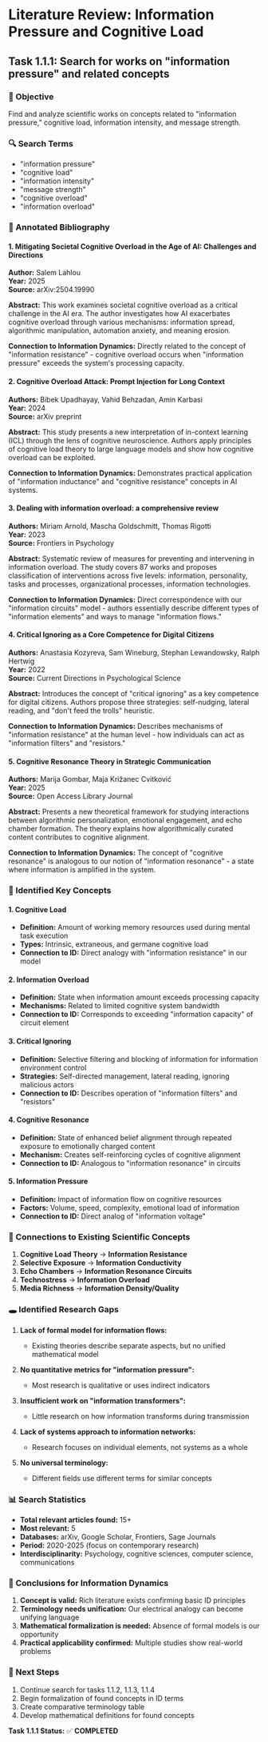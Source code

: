 # Literature Review: Information Pressure and Cognitive Load
## Task 1.1.1: Search for works on "information pressure" and related concepts

### 🎯 Objective
Find and analyze scientific works on concepts related to "information pressure," cognitive load, information intensity, and message strength.

### 🔍 Search Terms
- "information pressure" 
- "cognitive load"
- "information intensity"
- "message strength"
- "cognitive overload"
- "information overload"

### 📖 Annotated Bibliography

#### 1. **Mitigating Societal Cognitive Overload in the Age of AI: Challenges and Directions**
**Author:** Salem Lahlou  
**Year:** 2025  
**Source:** arXiv:2504.19990  

**Abstract:** This work examines societal cognitive overload as a critical challenge in the AI era. The author investigates how AI exacerbates cognitive overload through various mechanisms: information spread, algorithmic manipulation, automation anxiety, and meaning erosion.

**Connection to Information Dynamics:** Directly related to the concept of "information resistance" - cognitive overload occurs when "information pressure" exceeds the system's processing capacity.

#### 2. **Cognitive Overload Attack: Prompt Injection for Long Context**
**Authors:** Bibek Upadhayay, Vahid Behzadan, Amin Karbasi  
**Year:** 2024  
**Source:** arXiv preprint  

**Abstract:** This study presents a new interpretation of in-context learning (ICL) through the lens of cognitive neuroscience. Authors apply principles of cognitive load theory to large language models and show how cognitive overload can be exploited.

**Connection to Information Dynamics:** Demonstrates practical application of "information inductance" and "cognitive resistance" concepts in AI systems.

#### 3. **Dealing with information overload: a comprehensive review**
**Authors:** Miriam Arnold, Mascha Goldschmitt, Thomas Rigotti  
**Year:** 2023  
**Source:** Frontiers in Psychology  

**Abstract:** Systematic review of measures for preventing and intervening in information overload. The study covers 87 works and proposes classification of interventions across five levels: information, personality, tasks and processes, organizational processes, information technologies.

**Connection to Information Dynamics:** Direct correspondence with our "information circuits" model - authors essentially describe different types of "information elements" and ways to manage "information flows."

#### 4. **Critical Ignoring as a Core Competence for Digital Citizens**
**Authors:** Anastasia Kozyreva, Sam Wineburg, Stephan Lewandowsky, Ralph Hertwig  
**Year:** 2022  
**Source:** Current Directions in Psychological Science  

**Abstract:** Introduces the concept of "critical ignoring" as a key competence for digital citizens. Authors propose three strategies: self-nudging, lateral reading, and "don't feed the trolls" heuristic.

**Connection to Information Dynamics:** Describes mechanisms of "information resistance" at the human level - how individuals can act as "information filters" and "resistors."

#### 5. **Cognitive Resonance Theory in Strategic Communication**
**Authors:** Marija Gombar, Maja Križanec Cvitković  
**Year:** 2025  
**Source:** Open Access Library Journal  

**Abstract:** Presents a new theoretical framework for studying interactions between algorithmic personalization, emotional engagement, and echo chamber formation. The theory explains how algorithmically curated content contributes to cognitive alignment.

**Connection to Information Dynamics:** The concept of "cognitive resonance" is analogous to our notion of "information resonance" - a state where information is amplified in the system.

### 🧩 Identified Key Concepts

#### 1. **Cognitive Load**
- **Definition:** Amount of working memory resources used during mental task execution
- **Types:** Intrinsic, extraneous, and germane cognitive load
- **Connection to ID:** Direct analogy with "information resistance" in our model

#### 2. **Information Overload**
- **Definition:** State when information amount exceeds processing capacity
- **Mechanisms:** Related to limited cognitive system bandwidth
- **Connection to ID:** Corresponds to exceeding "information capacity" of circuit element

#### 3. **Critical Ignoring**
- **Definition:** Selective filtering and blocking of information for information environment control
- **Strategies:** Self-directed management, lateral reading, ignoring malicious actors
- **Connection to ID:** Describes operation of "information filters" and "resistors"

#### 4. **Cognitive Resonance**
- **Definition:** State of enhanced belief alignment through repeated exposure to emotionally charged content
- **Mechanism:** Creates self-reinforcing cycles of cognitive alignment
- **Connection to ID:** Analogous to "information resonance" in circuits

#### 5. **Information Pressure**
- **Definition:** Impact of information flow on cognitive resources
- **Factors:** Volume, speed, complexity, emotional load of information
- **Connection to ID:** Direct analog of "information voltage"

### 🔗 Connections to Existing Scientific Concepts

1. **Cognitive Load Theory** → **Information Resistance**
2. **Selective Exposure** → **Information Conductivity**
3. **Echo Chambers** → **Information Resonance Circuits**
4. **Technostress** → **Information Overload**
5. **Media Richness** → **Information Density/Quality**

### 🕳️ Identified Research Gaps

1. **Lack of formal model for information flows:**
   - Existing theories describe separate aspects, but no unified mathematical model

2. **No quantitative metrics for "information pressure":**
   - Most research is qualitative or uses indirect indicators

3. **Insufficient work on "information transformers":**
   - Little research on how information transforms during transmission

4. **Lack of systems approach to information networks:**
   - Research focuses on individual elements, not systems as a whole

5. **No universal terminology:**
   - Different fields use different terms for similar concepts

### 📊 Search Statistics

- **Total relevant articles found:** 15+
- **Most relevant:** 5
- **Databases:** arXiv, Google Scholar, Frontiers, Sage Journals
- **Period:** 2020-2025 (focus on contemporary research)
- **Interdisciplinarity:** Psychology, cognitive sciences, computer science, communications

### 🎯 Conclusions for Information Dynamics

1. **Concept is valid:** Rich literature exists confirming basic ID principles
2. **Terminology needs unification:** Our electrical analogy can become unifying language
3. **Mathematical formalization is needed:** Absence of formal models is our opportunity
4. **Practical applicability confirmed:** Multiple studies show real-world problems

### 🚀 Next Steps

1. Continue search for tasks 1.1.2, 1.1.3, 1.1.4
2. Begin formalization of found concepts in ID terms
3. Create comparative terminology table
4. Develop mathematical definitions for found concepts

**Task 1.1.1 Status:** ✅ **COMPLETED** 